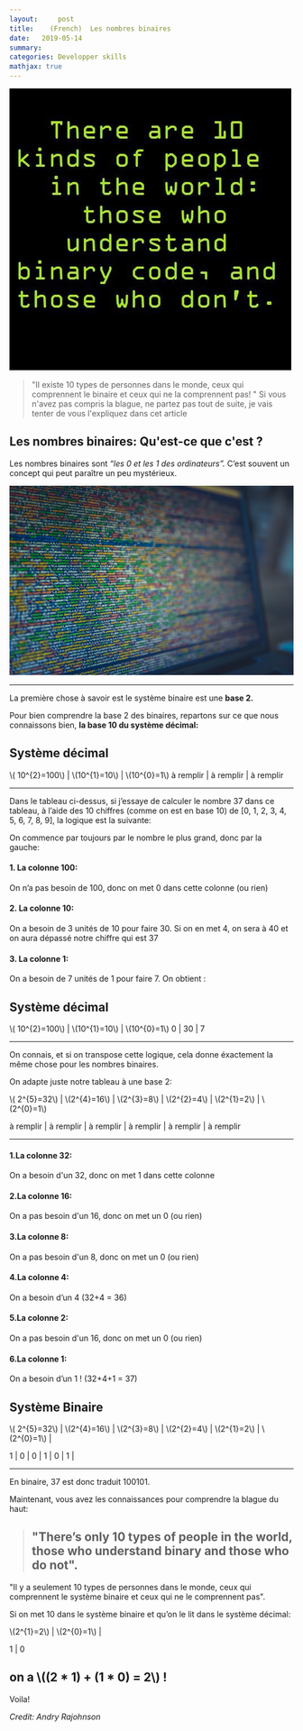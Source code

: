 ```yaml
---
layout:     post
title:    (French)  Les nombres binaires
date:   2019-05-14
summary:
categories: Developper skills
mathjax: true
---
```

![Binary](/images/binaire.jpg)
> "Il existe 10 types de personnes dans le monde, ceux qui comprennent le binaire et ceux qui ne la comprennent pas! "
Si vous n'avez pas compris la blague, ne partez pas tout de suite, je vais tenter de vous l'expliquez dans cet article



## Les nombres binaires: Qu'est-ce que c'est ?

Les nombres binaires sont *“les 0 et les 1 des ordinateurs”.* C’est souvent un concept qui peut paraître un peu mystérieux.


![Binary](/images/binary.jpeg)

---

La première chose à savoir est le système binaire est une **base 2.**

Pour bien comprendre la base 2 des binaires, repartons sur ce que nous connaissons bien, **la base 10 du système décimal:**


## Système décimal



\\( 10^{2}=100\\)  | \\(10^{1}=10\\)  |  \\(10^{0}=1\\)
à remplir          | à remplir        | à remplir


---


Dans le tableau ci-dessus, si j’essaye de calculer le nombre 37 dans ce tableau, à l’aide des 10 chiffres (comme on est en base 10) de [0, 1, 2, 3, 4, 5, 6, 7, 8, 9], la logique est la suivante:

On commence par toujours par le nombre le plus grand, donc par la gauche:

#### 1. La colonne 100:
On n’a pas besoin de 100, donc on met 0 dans cette colonne (ou rien)


#### 2. La colonne 10:
On a besoin de 3 unités de 10 pour faire 30. Si on en met 4, on sera à 40 et on aura dépassé notre chiffre qui est 37

#### 3. La colonne 1:
On a besoin de 7 unités de 1 pour faire 7.
On obtient :

## Système décimal



\\( 10^{2}=100\\)  | \\(10^{1}=10\\)  |  \\(10^{0}=1\\)
0                 |   30                   |  7

---

On connais, et si on transpose cette logique, cela donne éxactement la même chose pour les nombres binaires.

On adapte juste notre tableau à une base 2:

\\( 2^{5}=32\\)  | \\(2^{4}=16\\)  |  \\(2^{3}=8\\) | \\(2^{2}=4\\) | \\(2^{1}=2\\) | \\(2^{0}=1\\)

à remplir          | à remplir        | à remplir       | à remplir          | à remplir        | à remplir


---

#### 1.La colonne 32:

On a besoin d'un 32, donc on met 1 dans cette colonne

#### 2.La colonne 16:

On a pas besoin d'un 16, donc on met un 0 (ou rien)

#### 3.La colonne 8:

On a pas besoin d'un 8, donc on met un 0 (ou rien)

#### 4.La colonne 4:

On a besoin d’un 4 (32+4 = 36)

#### 5.La colonne 2:

On a pas besoin d'un 16, donc on met un 0 (ou rien)

#### 6.La colonne 1:
On a besoin d’un 1 ! (32+4+1 = 37)




## Système Binaire


\\( 2^{5}=32\\)  | \\(2^{4}=16\\)  |  \\(2^{3}=8\\) | \\(2^{2}=4\\) | \\(2^{1}=2\\) | \\(2^{0}=1\\) |

1          |     0      |      0         |   1      |    0    |   1 |

---


En binaire, 37 est donc traduit 100101.

Maintenant, vous avez les connaissances pour comprendre la blague du haut:

>## "There’s only 10 types of people in the world, those who understand binary and those who do not".
"Il y a seulement 10 types de personnes dans le monde, ceux qui comprennent le système binaire et ceux qui ne le comprennent pas".

Si on met 10 dans le système binaire et qu’on le lit dans le système décimal:

\\(2^{1}=2\\) | \\(2^{0}=1\\) |

1             | 0




## on a \\((2 * 1) + (1 * 0) = 2\\) !



Voila!

<footer><cite title="Workshop">Credit: Andry Rajohnson</cite></footer>
